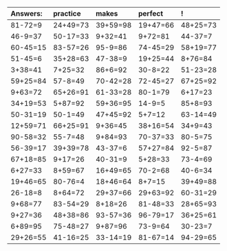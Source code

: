 | Answers: | practice | makes | perfect | ! |
| :--- | :--- | :--- | :--- | :--- |
| 81-72=9 | 24+49=73 | 39+59=98 | 19+47=66 | 48+25=73 | 
| 46-9=37 | 50-17=33 | 9+32=41 | 9+72=81 | 44-37=7 | 
| 60-45=15 | 83-57=26 | 95-9=86 | 74-45=29 | 58+19=77 | 
| 51-45=6 | 35+28=63 | 47-38=9 | 19+25=44 | 8+76=84 | 
| 3+38=41 | 7+25=32 | 86+6=92 | 30-8=22 | 51-23=28 | 
| 59+25=84 | 57-8=49 | 70-42=28 | 72-45=27 | 67+25=92 | 
| 9+63=72 | 65+26=91 | 61-33=28 | 80-1=79 | 6+17=23 | 
| 34+19=53 | 5+87=92 | 59+36=95 | 14-9=5 | 85+8=93 | 
| 50-31=19 | 50-1=49 | 47+45=92 | 5+7=12 | 63-14=49 | 
| 12+59=71 | 66+25=91 | 9+36=45 | 38+16=54 | 34+9=43 | 
| 90-58=32 | 55-7=48 | 9+84=93 | 70-37=33 | 80-5=75 | 
| 56-39=17 | 39+39=78 | 43-37=6 | 57+27=84 | 92-5=87 | 
| 67+18=85 | 9+17=26 | 40-31=9 | 5+28=33 | 73-4=69 | 
| 6+27=33 | 8+59=67 | 16+49=65 | 70-2=68 | 40-6=34 | 
| 19+46=65 | 80-76=4 | 18+46=64 | 8+7=15 | 39+49=88 | 
| 26-18=8 | 8+64=72 | 29+37=66 | 29+63=92 | 60-31=29 | 
| 9+68=77 | 83-54=29 | 8+18=26 | 81-48=33 | 28+65=93 | 
| 9+27=36 | 48+38=86 | 93-57=36 | 96-79=17 | 36+25=61 | 
| 6+89=95 | 75-48=27 | 9+87=96 | 73-9=64 | 30-23=7 | 
| 29+26=55 | 41-16=25 | 33-14=19 | 81-67=14 | 94-29=65 | 
